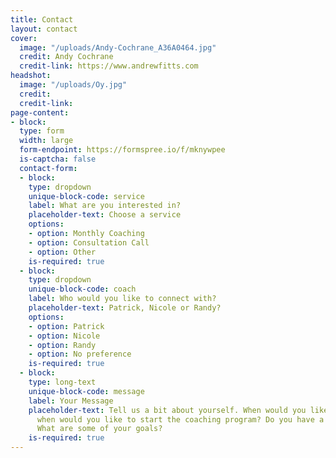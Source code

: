 ```yaml
---
title: Contact
layout: contact
cover:
  image: "/uploads/Andy-Cochrane_A36A0464.jpg"
  credit: Andy Cochrane
  credit-link: https://www.andrewfitts.com
headshot:
  image: "/uploads/Oy.jpg"
  credit: 
  credit-link: 
page-content:
- block: 
  type: form
  width: large
  form-endpoint: https://formspree.io/f/mknywpee
  is-captcha: false
  contact-form:
  - block: 
    type: dropdown
    unique-block-code: service
    label: What are you interested in?
    placeholder-text: Choose a service
    options:
    - option: Monthly Coaching
    - option: Consultation Call
    - option: Other
    is-required: true
  - block: 
    type: dropdown
    unique-block-code: coach
    label: Who would you like to connect with?
    placeholder-text: Patrick, Nicole or Randy?
    options:
    - option: Patrick
    - option: Nicole
    - option: Randy
    - option: No preference
    is-required: true
  - block: 
    type: long-text
    unique-block-code: message
    label: Your Message
    placeholder-text: Tell us a bit about yourself. When would you like to chat or
      when would you like to start the coaching program? Do you have a race in mind?
      What are some of your goals?
    is-required: true
---
```


